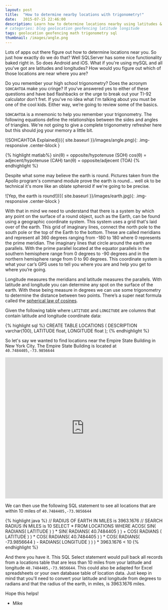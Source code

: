 ```yaml
---
layout: post
title:  "How to determine nearby locations with trigonometry!"
date:   2015-07-15 22:46:00
description: Learn how to determine locations nearby using latitudes & longitudes, a radius and your location data
# categories: blog geolocation geofencing latitude longitude
tags: geolocation geofencing math trigonometry sql
thumbnail: /images/angle.png
---
```


Lots of apps out there figure out how to determine locations near you. So just how exactly do we do that? Well SQLServer has some nice functionality baked right in. So does Android and iOS. What if you're using mySQL and all you've got are latitudes and longitudes? How would you figure out which of those locations are near where you are?

Do you remember your high school trigonometry? Does the acronym `SOHCAHTOA` make you cringe? If you’ve answered yes to either of these questions and have bad flashbacks or the urge to break out your TI-92 calculator don’t fret. If you've no idea what I'm talking about you must be one of the cool kids. Either way, we’re going to review some of the basics. 

`SOHCAHTOA` is a mnemonic to help you remember your trigonometry. The following equations define the relationships between the sides and angles of triangles. We're not going to give a complete trigonometry refresher here but this should jog your memory a little bit.

![SOHCAHTOA Explained]({{ site.baseurl }}/images/angle.png){: .img-responsive .center-block }

{% highlight matlab%}
 sin(θ) = opposite/hypotenuse (SOH) 
 cos(θ) = adjecent/hypotenuse (CAH)
 tan(θ) = opposite/adjecent (TOA)
{% endhighlight %} 

Despite what some may believe the earth is round. Pictures taken from the Apollo program's command module prove the earth is round... well ok to be technical it's more like an oblate spheroid if we're going to be precise. 

![Yep, the earth is round!]({{ site.baseurl }}/images/earth.jpg){: .img-responsive .center-block }

With that in mind we need to understand that there is a system by which any point on the surface of a round object, such as the Earth, can be found using a geographic coordinate system. This system uses a grid that's laid over of the earth. This grid of imaginary lines, connect the north pole to the south pole or the top of the Earth to the bottom. These are called meridians and represent all 360 degrees ranging from -180 to 180 where 0 represents the prime meridian. The imaginary lines that circle around the earth are parallels. With the prime parallel located at the equator parallels in the southern hemisphere range from 0 degrees to -90 degrees and in the northern hemisphere range from 0 to 90 degrees. This coordinate system is what your car’s GPS uses to tell you where you are and help you get to where you’re going.

Longitude measures the meridians and latitude measures the parallels. With latitude and longitude you can determine any spot on the surface of the earth. With these being measure in degrees we can use some trigonometry to determine the distance between two points. There’s a super neat formula called the [spherical law of cosines](http://www.movable-type.co.uk/scripts/latlong.html). 


Given the following table where `LATITUDE` and `LONGITUDE` are columns that contain latitude and longitude coordinate data:

{% highlight sql %}
CREATE TABLE LOCATIONS
(
DESCRIPTION varchar(100),
LATITUDE float,
LONGITUDE float
);
{% endhighlight %}

So let's say we wanted to find locations near the Empire State Building in New York City. The Empire State Building is located at `40.7484405,-73.9856644`

<iframe src="https://www.google.com/maps/embed?pb=!1m14!1m8!1m3!1d3022.6175398570613!2d-73.9856644!3d40.7484405!3m2!1i1024!2i768!4f13.1!3m3!1m2!1s0x89c259a9b3117469%3A0xd134e199a405a163!2sEmpire+State+Building!5e0!3m2!1sen!2sus!4v1438532564350" height="450" frameborder="0" style="width:100% !important;border:0;display:block;" allowfullscreen></iframe>

We can then use the following SQL statement to see all locations that are within 10 miles of `40.7484405,-73.9856644`

{% highlight java %}
// RADIUS OF EARTH IN MILES is 3963.1676
// SEARCH RADIUS IN MILES is 10
SELECT * 
FROM LOCATIONS
WHERE ACOS( SIN( RADIANS( LATITUDE ) ) * SIN( RADIANS( 40.7484405 ) ) + 
 COS( RADIANS ( LATITUDE ) ) * COS( RADIANS( 40.7484405 ) ) * COS( RADIANS( -73.9856644 ) - RADIANS( LONGITUDE ) ) ) * 3963.1676 < 10
{% endhighlight %}

And there you have it. This SQL Select statement would pull back all records from a locations table that are less than 10 miles from your latitude and longitude `40.7484405,-73.9856644`. This could also be adapted for Excel spreadsheets or your own database table of location data. Just keep in mind that you'll need to convert your latitude and longitude from degrees to radians and that the radius of the earth, in miles, is 3963.1676 miles. 

Hope this helps!
- Mike

